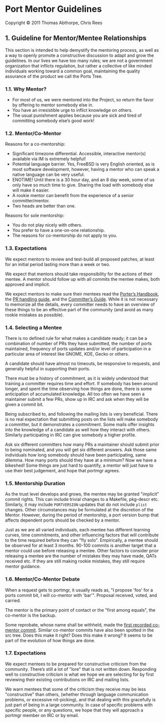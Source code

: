 # Port Mentor Guidelines

Copyright © 2011 Thomas Abthorpe, Chris Rees

## 1. Guideline for Mentor/Mentee Relationships

This section is intended to help demystify the mentoring process, as well as a way to openly promote a constructive discussion to adapt and grow the guidelines. In our lives we have too many rules; we are not a government organization that inflicts regulation, but rather a collective of like minded individuals working toward a common goal, maintaining the quality assurance of the product we call the Ports Tree.

### 1.1. Why Mentor?

* For most of us, we were mentored into the Project, so return the favor by offering to mentor somebody else in.
* You have an irresistible urge to inflict knowledge on others.
* The usual punishment applies because you are sick and tired of committing somebody else’s good work!

### 1.2. Mentor/Co-Mentor

Reasons for a co-mentorship:

* Significant timezone differential. Accessible, interactive mentor(s) available via IM is extremely helpful!
* Potential language barrier. Yes, FreeBSD is very English oriented, as is most software development, however, having a mentor who can speak a native language can be very useful.
* ENOTIME! Until there is a 30 hour day, and an 8 day week, some of us only have so much time to give. Sharing the load with somebody else will make it easier.
* A rookie mentor can benefit from the experience of a senior committer/mentor.
* Two heads are better than one.

Reasons for sole mentorship:

* You do not play nicely with others.
* You prefer to have a one-on-one relationship.
* The reasons for co-mentorship do not apply to you.

### 1.3. Expectations

We expect mentors to review and test-build all proposed patches, at least for an initial period lasting more than a week or two.

We expect that mentors should take responsibility for the actions of their mentee. A mentor should follow up with all commits the mentee makes, both approved and implicit.

We expect mentors to make sure their mentees read the [Porter’s Handbook](https://docs.freebsd.org/en/books/porters-handbook/), the [PR handling guide](https://docs.freebsd.org/en/articles/pr-guidelines/), and the [Committer’s Guide](https://docs.freebsd.org/en/articles/committers-guide/). While it is not necessary to memorize all the details, every committer needs to have an overview of these things to be an effective part of the community (and avoid as many rookie mistakes as possible).

### 1.4. Selecting a Mentee

There is no defined rule for what makes a candidate ready; it can be a combination of number of PRs they have submitted, the number of ports maintained, frequency of ports updates and/or level of participation in a particular area of interest like GNOME, KDE, Gecko or others.

A candidate should have almost no timeouts, be responsive to requests, and generally helpful in supporting their ports.

There must be a history of commitment, as it is widely understood that training a committer requires time and effort. If somebody has been around longer, and spent the time observing how things are done, there is some anticipation of accumulated knowledge. All too often we have seen a maintainer submit a few PRs, show up in IRC and ask when they will be given a commit bit.

Being subscribed to, and following the mailing lists is very beneficial. There is no real expectation that submitting posts on the lists will make somebody a committer, but it demonstrates a commitment. Some mails offer insights into the knowledge of a candidate as well how they interact with others. Similarly participating in IRC can give somebody a higher profile.

Ask six different committers how many PRs a maintainer should submit prior to being nominated, and you will get six different answers. Ask those same individuals how long somebody should have been participating, same dilemma. How many ports should they have at a minimum? Now we have a bikeshed! Some things are just hard to quantify, a mentor will just have to use their best judgement, and hope that portmgr agrees.

### 1.5. Mentorship Duration

As the trust level develops and grows, the mentee may be granted "implicit" commit rights. This can include trivial changes to a Makefile, pkg-descr etc. Similarly, it may include `PORTVERSION` updates that do not include `plist` changes. Other circumstances may be formulated at the discretion of the Mentor. However, during the period of mentorship, a port version bump that affects dependent ports should be checked by a mentor.

Just as we are all varied individuals, each mentee has different learning curves, time commitments, and other influencing factors that will contribute to the time required before they can "fly solo". Empirically, a mentee should be observed for at least 3 months. 90-100 commits is another target that a mentor could use before releasing a mentee. Other factors to consider prior releasing a mentee are the number of mistakes they may have made, QATs received etc. If they are still making rookie mistakes, they still require mentor guidance.

### 1.6. Mentor/Co-Mentor Debate

When a request gets to portmgr, it usually reads as, "I propose 'foo' for a ports commit bit, I will co-mentor with 'bar'". Proposal received, voted, and carried.

The mentor is the primary point of contact or the "first among equals", the co-mentor is the backup.

Some reprobate, whose name shall be withheld, made the [first recorded co-mentor commit](https://lists.freebsd.org/pipermail/cvs-ports/2007-September/134614.html). Similar co-mentor commits have also been spotted in the src tree. Does this make it right? Does this make it wrong? It seems to be part of the evolution of how things are done.

### 1.7. Expectations

We expect mentees to be prepared for constructive criticism from the community. There’s still a lot of "lore" that is not written down. Responding well to constructive criticism is what we hope we are selecting for by first reviewing their existing contributions on IRC and mailing lists.

We warn mentees that some of the criticism they receive may be less "constructive" than others, (whether through language communication problems, or excessive nit-picking), and that dealing with this gracefully is just part of being in a large community. In case of specific problems with specific people, or any questions, we hope that they will approach a portmgr member on IRC or by email.
